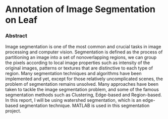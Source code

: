 # Annotation of Image Segmentation on Leaf

### Abstract

Image segmentation is one of the most common and crucial tasks in image
processing and computer vision. Segmentation is defined as the process of 
partitioning an image into a set of nonoverlapping regions, we can group the 
pixels according to local image properties such as intensity of the original 
images, patterns or textures that are distinctive to each type of region. Many 
segmentation techniques and algorithms have been implemented and yet, except 
for those relatively uncomplicated scenes, the problem of segmentation remains
unsolved. Many approaches have been taken to tackle the image segmentation 
problem, and some of the famous segmentation methods such as Clustering, 
Edge-based and Region-based. In this report, I will be using watershed 
segmentation, which is an edge-based segmentation technique. MATLAB is used in
this segmentation project.
